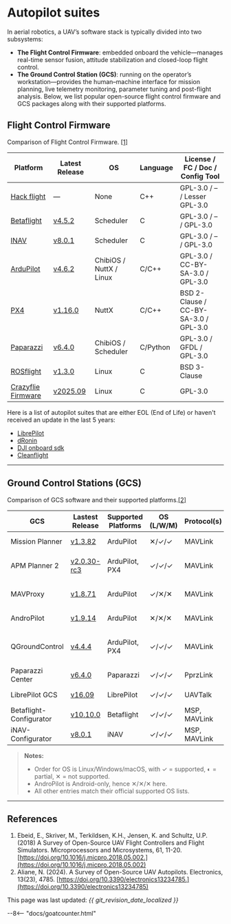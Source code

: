 # Autopilot suites

In aerial robotics, a UAV’s software stack is typically divided into two subsystems: 

* **The Flight Control Firmware**: embedded onboard the vehicle—manages real-time sensor fusion, attitude stabilization and closed-loop flight control.
* **The Ground Control Station (GCS)**: running on the operator’s workstation—provides the human–machine interface for mission planning, live telemetry monitoring, parameter tuning and post-flight analysis. Below, we list popular open-source flight control firmware and GCS packages along with their supported platforms.

## Flight Control Firmware

Comparison of Flight Control Firmware. [[1]](#references)

| Platform    | Latest Release | OS                       | Language        | License / FC / Doc / Config Tool       |
|-------------|----------------|--------------------------|-----------------|----------------------------------------|
| [Hack flight](https://github.com/simondlevy/Hackflight) | —              | None                     | C++             | GPL-3.0  / – / Lesser GPL-3.0          | |
| [Betaflight](https://github.com/betaflight/betaflight/)  | [v4.5.2](https://github.com/betaflight/betaflight/releases)           | Scheduler                | C               | GPL-3.0  / – / GPL-3.0                 |
| [INAV](https://github.com/iNavFlight/inav/)        | [v8.0.1](https://github.com/iNavFlight/inav/releases)                 | Scheduler                | C               | GPL-3.0  / – / GPL-3.0                 |
| [ArduPilot](https://github.com/ArduPilot/ardupilot/)   | [v4.6.2](https://github.com/ArduPilot/ardupilot/releases)             | ChibiOS / NuttX / Linux  | C/C++           | GPL-3.0  / CC-BY-SA-3.0 / GPL-3.0      |
| [PX4](https://github.com/PX4/PX4-Autopilot/)         | [v1.16.0](https://github.com/PX4/PX4-Autopilot/releases)              | NuttX                    | C/C++           | BSD 2-Clause / CC-BY-SA-3.0 / GPL-3.0  |
| [Paparazzi](https://github.com/paparazzi/paparazzi/)   | [v6.4.0](https://github.com/paparazzi/paparazzi/releases)             | ChibiOS / Scheduler      | C/Python        | GPL-3.0  / GFDL / GPL-3.0              |                    |
| [ROSflight](https://github.com/rosflight/rosflight_firmware/)   | [v1.3.0](https://github.com/rosflight/rosflight_firmware/releases)                    | Linux             | C               | BSD 3-Clause                  |
| [Crazyflie Firmware](https://github.com/bitcraze/crazyflie-firmware/)   | [v2025.09](https://github.com/bitcraze/crazyflie-firmware/releases)          | Linux             | C               | GPL-3.0                       |    


Here is a list of autopilot suites that are either EOL (End of Life) or haven't received an update in the last 5 years:
* [LibrePilot](https://github.com/librepilot/LibrePilot/)
* [dRonin](https://github.com/d-ronin/dRonin/)
* [DJI onboard sdk](https://github.com/dji-sdk/)
* [Cleanflight](https://github.com/cleanflight/cleanflight/)

---

## Ground Control Stations (GCS)

Comparison of GCS software and their supported platforms.[[2]](#references)

| GCS                      | Lastest Release                                                                  | Supported Platforms          | OS (L/W/M)   | Protocol(s)        | Language / Framework   | License                   |
|--------------------------|----------------------------------------------------------------------------------|------------------------------|--------------|--------------------|------------------------|---------------------------|
| Mission Planner          | [v1.3.82](https://github.com/ArduPilot/MissionPlanner/releases)                  | ArduPilot                    | ✕/✓/✓       | MAVLink            | .NET / C#              | GPL-3.0-only              |
| APM Planner 2            | [v2.0.30-rc3](https://github.com/ArduPilot/apm_planner/releases)                 | ArduPilot, PX4               | ✓/✓/✓       | MAVLink            | Qt / C++               | GPL-3.0-or-later          |
| MAVProxy                 | [v1.8.71](https://github.com/ArduPilot/MAVProxy/releases)                        | ArduPilot                    | ✓/✕/✕       | MAVLink            | Python                 | GPL-3.0-or-later          |
| AndroPilot               | [v1.9.14](https://github.com/tstellanova/andropilot/blob/master/RELEASE-NOTES.md)| ArduPilot                    | ✕/✕/✕       | MAVLink            | Java                   | GPL-3.0-only              |
| QGroundControl           | [v4.4.4](https://github.com/mavlink/qgroundcontrol/releases)                     | ArduPilot, PX4               | ✓/✓/✓       | MAVLink            | Qt / C++               | Apache-2.0 / GPL-3.0-only |
| Paparazzi Center         | [v6.4.0](https://github.com/paparazzi/paparazzi/releases)                        | Paparazzi                    | ✓/✓/✓       | PprzLink           | Python                 | GPL-2.0-only              |
| LibrePilot GCS           | [v16.09](https://github.com/librepilot/LibrePilot/tags)                          | LibrePilot                   | ✓/✓/✓       | UAVTalk            | C++ / Qt               | GPL-3.0-only              |
| Betaflight-Configurator  | [v10.10.0](https://github.com/betaflight/betaflight-configurator/releases)       | Betaflight                   | ✓/✓/✓       | MSP, MAVLink       | Electron / JavaScript  | GPL-3.0-only              |
| iNAV-Configurator        | [v8.0.1](https://github.com/iNavFlight/inav-configurator/releases)               | iNAV                         | ✓/✓/✓       | MSP, MAVLink       | Electron / JavaScript  | GPL-3.0-only              |

> **Notes:**  
> - Order for OS is Linux/Windows/macOS, with ✓ = supported, ◐ = partial, ✕ = not supported.
> - AndroPilot is Android-only, hence ✕/✕/✕ here.  
> - All other entries match their official supported OS lists.

---

## References
1. Ebeid, E., Skriver, M., Terkildsen, K.H., Jensen, K. and Schultz, U.P. (2018) A Survey of Open-Source UAV Flight Controllers and Flight Simulators. Microprocessors and Microsystems, 61, 11-20.
[https://doi.org/10.1016/j.micpro.2018.05.002.](https://doi.org/10.1016/j.micpro.2018.05.002)
2. Aliane, N. (2024). A Survey of Open-Source UAV Autopilots. Electronics, 13(23), 4785. [https://doi.org/10.3390/electronics13234785.](https://doi.org/10.3390/electronics13234785)

This page was last updated: *{{ git_revision_date_localized }}*

--8<-- "docs/goatcounter.html"
